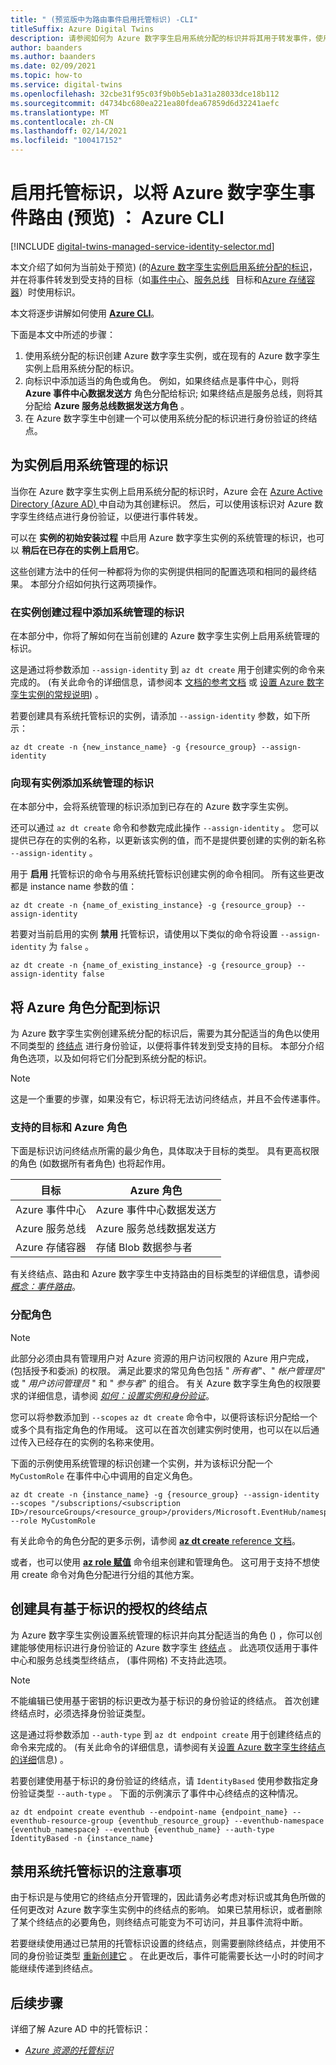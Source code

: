 ```yaml
---
title: " (预览版中为路由事件启用托管标识) -CLI"
titleSuffix: Azure Digital Twins
description: 请参阅如何为 Azure 数字孪生启用系统分配的标识并将其用于转发事件，使用 Azure CLI。
author: baanders
ms.author: baanders
ms.date: 02/09/2021
ms.topic: how-to
ms.service: digital-twins
ms.openlocfilehash: 32cbe31f95c03f9b0b5eb1a31a28033dce18b112
ms.sourcegitcommit: d4734bc680ea221ea80fdea67859d6d32241aefc
ms.translationtype: MT
ms.contentlocale: zh-CN
ms.lasthandoff: 02/14/2021
ms.locfileid: "100417152"
---
```

# <a name="enable-a-managed-identity-for-routing-azure-digital-twins-events-preview-azure-cli"></a>启用托管标识，以将 Azure 数字孪生事件路由 (预览) ： Azure CLI

[!INCLUDE [digital-twins-managed-service-identity-selector.md](../../includes/digital-twins-managed-service-identity-selector.md)]

本文介绍了如何为当前处于预览)  (的[Azure 数字孪生实例启用系统分配的标识](concepts-security.md#managed-identity-for-accessing-other-resources-preview)，并在将事件转发到受支持的目标（如[事件中心](../event-hubs/event-hubs-about.md)、[服务总线](../service-bus-messaging/service-bus-messaging-overview.md)   目标和[Azure 存储容器](../storage/blobs/storage-blobs-introduction.md)）时使用标识。

本文将逐步讲解如何使用 [**Azure CLI**](/cli/azure/what-is-azure-cli)。

下面是本文中所述的步骤： 

1. 使用系统分配的标识创建 Azure 数字孪生实例，或在现有的 Azure 数字孪生实例上启用系统分配的标识。 
1. 向标识中添加适当的角色或角色。 例如，如果终结点是事件中心，则将 **Azure 事件中心数据发送方** 角色分配给标识; 如果终结点是服务总线，则将其分配给 **Azure 服务总线数据发送方角色** 。
1. 在 Azure 数字孪生中创建一个可以使用系统分配的标识进行身份验证的终结点。

## <a name="enable-system-managed-identities-for-an-instance"></a>为实例启用系统管理的标识 

当你在 Azure 数字孪生实例上启用系统分配的标识时，Azure 会在 [Azure Active Directory (Azure AD) ](../active-directory/fundamentals/active-directory-whatis.md)中自动为其创建标识。 然后，可以使用该标识对 Azure 数字孪生终结点进行身份验证，以便进行事件转发。

可以在 **实例的初始安装过程** 中启用 Azure 数字孪生实例的系统管理的标识，也可以 **稍后在已存在的实例上启用它**。

这些创建方法中的任何一种都将为你的实例提供相同的配置选项和相同的最终结果。 本部分介绍如何执行这两项操作。

### <a name="add-a-system-managed-identity-during-instance-creation"></a>在实例创建过程中添加系统管理的标识

在本部分中，你将了解如何在当前创建的 Azure 数字孪生实例上启用系统管理的标识。 

这是通过将参数添加 `--assign-identity` 到 `az dt create` 用于创建实例的命令来完成的。  (有关此命令的详细信息，请参阅本 [文档的参考文档](/cli/azure/ext/azure-iot/dt?view=azure-cli-latest&preserve-view=true#ext_azure_iot_az_dt_create) 或 [设置 Azure 数字孪生实例的常规说明](how-to-set-up-instance-cli.md#create-the-azure-digital-twins-instance)) 。

若要创建具有系统托管标识的实例，请添加  `--assign-identity` 参数，如下所示：

```azurecli-interactive
az dt create -n {new_instance_name} -g {resource_group} --assign-identity
```

### <a name="add-a-system-managed-identity-to-an-existing-instance"></a>向现有实例添加系统管理的标识

在本部分中，会将系统管理的标识添加到已存在的 Azure 数字孪生实例。

还可以通过 `az dt create` 命令和参数完成此操作 `--assign-identity` 。 您可以提供已存在的实例的名称，以更新该实例的值，而不是提供要创建的实例的新名称 `--assign-identity` 。

用于 **启用** 托管标识的命令与用系统托管标识创建实例的命令相同。 所有这些更改都是 instance name 参数的值：

```azurecli-interactive
az dt create -n {name_of_existing_instance} -g {resource_group} --assign-identity
```

若要对当前启用的实例 **禁用** 托管标识，请使用以下类似的命令将设置 `--assign-identity` 为 `false` 。

```azurecli-interactive
az dt create -n {name_of_existing_instance} -g {resource_group} --assign-identity false
```

## <a name="assign-azure-roles-to-the-identity"></a>将 Azure 角色分配到标识 

为 Azure 数字孪生实例创建系统分配的标识后，需要为其分配适当的角色以使用不同类型的 [终结点](concepts-route-events.md) 进行身份验证，以便将事件转发到受支持的目标。 本部分介绍角色选项，以及如何将它们分配到系统分配的标识。

>[!NOTE]
> 这是一个重要的步骤，如果没有它，标识将无法访问终结点，并且不会传递事件。

### <a name="supported-destinations-and-azure-roles"></a>支持的目标和 Azure 角色 

下面是标识访问终结点所需的最少角色，具体取决于目标的类型。 具有更高权限的角色 (如数据所有者角色) 也将起作用。

| 目标 | Azure 角色 |
| --- | --- |
| Azure 事件中心 | Azure 事件中心数据发送方 |
| Azure 服务总线 | Azure 服务总线数据发送方 |
| Azure 存储容器 | 存储 Blob 数据参与者 |

有关终结点、路由和 Azure 数字孪生中支持路由的目标类型的详细信息，请参阅 [*概念：事件路由*](concepts-route-events.md)。

### <a name="assign-the-role"></a>分配角色

>[!NOTE]
> 此部分必须由具有管理用户对 Azure 资源的用户访问权限的 Azure 用户完成， (包括授予和委派) 的权限。 满足此要求的常见角色包括 " *所有者*"、" *帐户管理员*" 或 " *用户访问管理员* " 和 " *参与者*" 的组合。 有关 Azure 数字孪生角色的权限要求的详细信息，请参阅 [*如何：设置实例和身份验证*](how-to-set-up-instance-portal.md#prerequisites-permission-requirements)。

您可以将参数添加到 `--scopes` `az dt create` 命令中，以便将该标识分配给一个或多个具有指定角色的作用域。 这可以在首次创建实例时使用，也可以在以后通过传入已经存在的实例的名称来使用。

下面的示例使用系统管理的标识创建一个实例，并为该标识分配一个 `MyCustomRole` 在事件中心中调用的自定义角色。

```azurecli-interactive
az dt create -n {instance_name} -g {resource_group} --assign-identity --scopes "/subscriptions/<subscription ID>/resourceGroups/<resource_group>/providers/Microsoft.EventHub/namespaces/<Event_Hubs_namespace>/eventhubs/<event_hub_name>" --role MyCustomRole
```

有关此命令的角色分配的更多示例，请参阅 [ **az dt create** reference 文档](/cli/azure/ext/azure-iot/dt?view=azure-cli-latest&preserve-view=true#ext_azure_iot_az_dt_create)。

或者，也可以使用 [**az role 赋值**](/cli/azure/role/assignment?view=azure-cli-latest&preserve-view=true) 命令组来创建和管理角色。 这可用于支持不想使用 create 命令对角色分配进行分组的其他方案。

## <a name="create-an-endpoint-with-identity-based-authorization"></a>创建具有基于标识的授权的终结点

为 Azure 数字孪生实例设置系统管理的标识并向其分配适当的角色 () ，你可以创建能够使用标识进行身份验证的 Azure 数字孪生 [终结点](how-to-manage-routes-portal.md#create-an-endpoint-for-azure-digital-twins) 。 此选项仅适用于事件中心和服务总线类型终结点， (事件网格) 不支持此选项。

>[!NOTE]
> 不能编辑已使用基于密钥的标识更改为基于标识的身份验证的终结点。 首次创建终结点时，必须选择身份验证类型。

这是通过将参数添加 `--auth-type` 到 `az dt endpoint create` 用于创建终结点的命令来完成的。  (有关此命令的详细信息，请参阅有关[设置 Azure 数字孪生终结点](how-to-manage-routes-apis-cli.md#create-the-endpoint)[的详细](/cli/azure/ext/azure-iot/dt/endpoint/create?view=azure-cli-latest&preserve-view=true)信息) 。

若要创建使用基于标识的身份验证的终结点，请 `IdentityBased` 使用参数指定身份验证类型  `--auth-type` 。 下面的示例演示了事件中心终结点的这种情况。

```azurecli-interactive
az dt endpoint create eventhub --endpoint-name {endpoint_name} --eventhub-resource-group {eventhub_resource_group} --eventhub-namespace {eventhub_namespace} --eventhub {eventhub_name} --auth-type IdentityBased -n {instance_name}
```

## <a name="considerations-for-disabling-system-managed-identities"></a>禁用系统托管标识的注意事项

由于标识是与使用它的终结点分开管理的，因此请务必考虑对标识或其角色所做的任何更改对 Azure 数字孪生实例中的终结点的影响。 如果已禁用标识，或者删除了某个终结点的必要角色，则终结点可能变为不可访问，并且事件流将中断。

若要继续使用通过已禁用的托管标识设置的终结点，则需要删除终结点，并使用不同的身份验证类型 [重新创建它](how-to-manage-routes-apis-cli.md#create-an-endpoint-for-azure-digital-twins) 。 在此更改后，事件可能需要长达一小时的时间才能继续传递到终结点。

## <a name="next-steps"></a>后续步骤

详细了解 Azure AD 中的托管标识： 
* [*Azure 资源的托管标识*](../active-directory/managed-identities-azure-resources/overview.md)